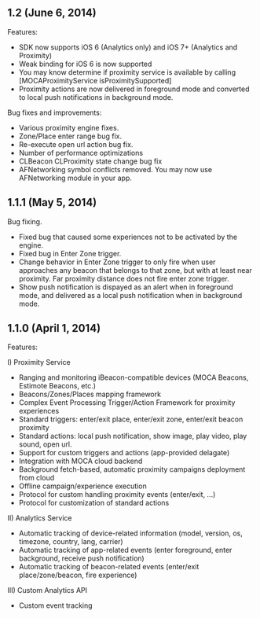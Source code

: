 ## 1.2 (June 6, 2014)

Features:
  - SDK now supports iOS 6 (Analytics only) and iOS 7+ (Analytics and Proximity)
  - Weak binding for iOS 6 is now supported
  - You may know determine if proximity service is available by calling [MOCAProximityService isProximitySupported]
  - Proximity actions are now delivered in foreground mode and converted to local push notifications in background mode.

Bug fixes and improvements:
  - Various proximity engine fixes.
  - Zone/Place enter range bug fix.
  - Re-execute open url action bug fix.
  - Number of performance optimizations
  - CLBeacon CLProximity state change bug fix
  - AFNetworking symbol conflicts removed. You may now use AFNetworking module in your app.

## 1.1.1 (May 5, 2014)

Bug fixing.

- Fixed bug that caused some experiences not to be activated by the engine.
- Fixed bug in Enter Zone trigger.
- Change behavior in Enter Zone trigger to only fire when user approaches any beacon that belongs to that zone, but with at least near proximity. Far proximity distance does not fire enter zone trigger.
- Show push notification is dispayed as an alert when in foreground mode, and delivered as a local push notification when in background mode.

## 1.1.0 (April 1, 2014)

Features:

I) Proximity Service	
  - Ranging and monitoring iBeacon-compatible devices (MOCA Beacons, Estimote Beacons, etc.)
  - Beacons/Zones/Places mapping framework
  - Complex Event Processing Trigger/Action Framework for proximity experiences
  - Standard triggers: enter/exit place, enter/exit zone, enter/exit beacon proximity
  - Standard actions: local push notification, show image, play video, play sound, open url.
  - Support for custom triggers and actions (app-provided delagate)
  - Integration with MOCA cloud backend
  - Background fetch-based, automatic proximity campaigns deployment from cloud
  - Offline campaign/experience execution
  - Protocol for custom handling proximity events (enter/exit, ...)
  - Protocol for customization of standard actions

II) Analytics Service
  - Automatic tracking of device-related information (model, version, os, timezone, country, lang, carrier)
  - Automatic tracking of app-related events (enter foreground, enter background, receive push notification)
  - Automatic tracking of beacon-related events (enter/exit place/zone/beacon, fire experience)

III) Custom Analytics API
  - Custom event tracking



